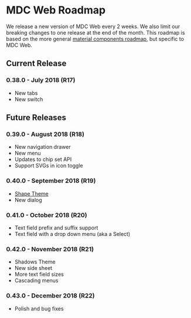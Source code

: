 # MDC Web Roadmap
We release a new version of MDC Web every 2 weeks. We also limit our breaking changes to one release at the end of the month. This roadmap is based on the more general [material components roadmap](https://github.com/material-components/material-components/blob/develop/ROADMAP.md), but specific to MDC Web.

## Current Release
### 0.38.0 - July 2018 (R17)
- New tabs
- New switch

## Future Releases
### 0.39.0 - August 2018 (R18)
- New navigation drawer
- New menu
- Updates to chip set API
- Support SVGs in icon toggle

### 0.40.0 - September 2018 (R19)
- [Shape Theme](https://material.io/go/design-shape) 
- New dialog

### 0.41.0 - October 2018 (R20)
- Text field prefix and suffix support
- Text field with a drop down menu (aka a Select)

### 0.42.0 - November 2018 (R21)
- Shadows Theme
- New side sheet
- More text field sizes
- Cascading menus

### 0.43.0 - December 2018 (R22)
- Polish and bug fixes